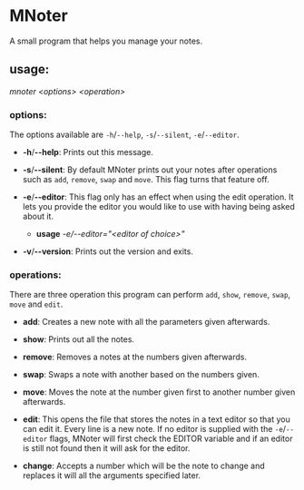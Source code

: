 # MNoter
A small program that helps you manage your notes.
## usage:
*mnoter \<options> \<operation>*
### options:
The options available are `-h`/`--help`, `-s`/`--silent`, `-e`/`--editor`.

* **-h**/**--help**: Prints out this message.

* **-s**/**--silent**: By default MNoter prints out your notes after operations such as `add`, `remove`, `swap` and `move`. This flag turns that feature off.

* **-e**/**--editor**: This flag only has an effect when using the edit operation. It lets you provide the editor you would like to use with having being asked about it.
    * **usage** *-e/--editor="\<editor of choice>"*

* **-v**/**--version**: Prints out the version and exits.

### operations:
There are three operation this program can perform `add`, `show`, `remove`, `swap`, `move` and `edit`.

* **add**: Creates a new note with all the parameters given afterwards.

* **show**: Prints out all the notes.

* **remove**: Removes a notes at the numbers given afterwards.

* **swap**: Swaps a note with another based on the numbers given.

* **move**: Moves the note at the number given first to another number given afterwards.

* **edit**: This opens the file that stores the notes in a text editor so that you can edit it. Every line is a new note. If no editor is supplied with the `-e`/`--editor` flags, MNoter will first check the EDITOR variable and if an editor is still not found then it will ask for the editor.

* **change**: Accepts a number which will be the note to change and replaces it will all the arguments specified later.